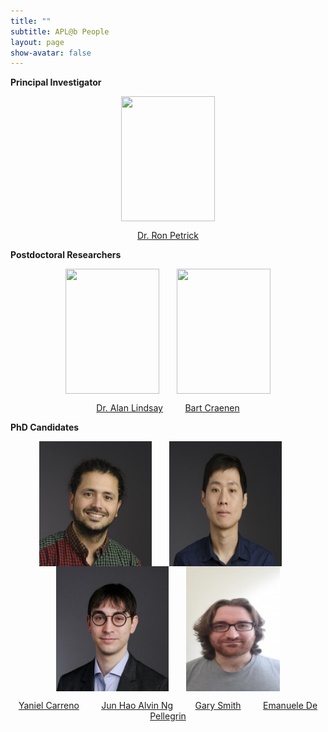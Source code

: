 ```yaml
---
title: ""
subtitle: APL@b People
layout: page
show-avatar: false
---
```


**Principal Investigator**

<p align="center"> <img src="/img/ron.jpg" align="center" width="150" height="200"> </p>

<p align="center">
<a href="http://homepages.inf.ed.ac.uk/rpetrick/" style="float: ;">Dr. Ron Petrick</a> 
</p>


**Postdoctoral Researchers**

<p align="center"> <img src="/img/alan.jpg" align="center" width="150" height="200">   &nbsp;  &nbsp; &nbsp; <img src="/img/bart.jpg" align="center" width="150" height="200"> </p>

<p align="center"> <a href="https://researchportal.hw.ac.uk/en/persons/alan-lindsay" style="float: ;">Dr. Alan Lindsay</a>      &nbsp; &nbsp; &nbsp; &nbsp;
                   <a href="https://scholar.google.ch/citations?hl=de&user=i8JsL7QAAAAJ&view_op=list_works" style="float: ;">Bart Craenen</a> 
</p>

**PhD Candidates**

<p align="center"> <img src="/img/yaniel.jpg" align="center" width="180" height="200">   &nbsp;  &nbsp; &nbsp; <img src="/img/alvin.jpg" align="center" width="180" height="200">  &nbsp;  &nbsp; &nbsp; <img src="/img/gary.jpg" align="center" width="180" height="200"> &nbsp;  &nbsp; &nbsp; <img src="/img/emanuelle.jpeg" align="center" width="150" height="200"></p>

<p align="center"> <a href="https://www.edinburgh-robotics.org/students/yaniel-carreno" style="float: ;">Yaniel Carreno</a>      &nbsp; &nbsp; &nbsp; &nbsp;
                   <a href="https://www.edinburgh-robotics.org/students/jun-hao-alvin-ng" style="float: ;">Jun Hao Alvin Ng</a> &nbsp; &nbsp; &nbsp; &nbsp;
                   <a href="https://www.edinburgh-robotics.org/students/gary-smith" style="float: ;">Gary Smith</a> &nbsp; &nbsp; &nbsp; &nbsp;
                   <a href="https://www.edinburgh-robotics.org/students/emanuele-de-pellegrin-cohort-student-representative" style="float: ;">Emanuele De Pellegrin</a> 
  
</p>



